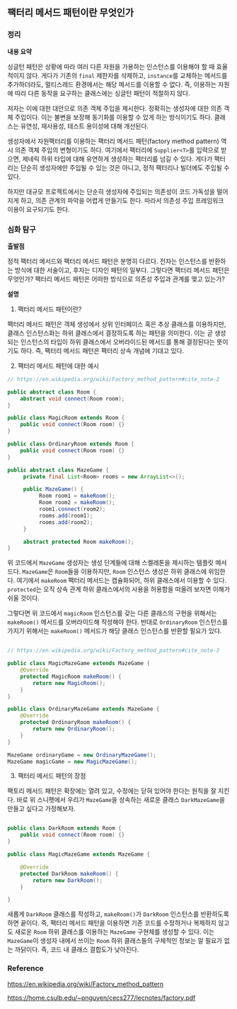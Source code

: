## 팩터리 메서드 패턴이란 무엇인가

### 정리

**내용 요약**

싱글턴 패턴은 상황에 따라 여러 다른 자원을 가용하는 인스턴스를 이용해야 할 때 효율적이지 않다. 게다가 기존의 `final` 제한자를 삭제하고, `instance`를 교체하는 메서드를 추가하더라도, 멀티스레드 환경에서는 해당 메서드를 이용할 수 없다. 즉, 이용하는 자원에 따라 다른 동작을 요구하는 클래스에는 싱글턴 패턴이 적절하지 않다.

저자는 이에 대한 대안으로 의존 객체 주입을 제시한다. 정확히는 생성자에 대한 의존 객체 주입이다. 이는 불변을 보장해 동기화를 이용할 수 있게 하는 방식이기도 하다. 클래스는 유연성, 재사용성, 테스트 용이성에 대해 개선된다.

생성자에서 자원팩터리를 이용하는 팩터리 메서드 패턴(factory method pattern) 역시 의존 객체 주입의 변형이기도 하다. 여기에서 팩터리에 `Supplier<T>`를 입력으로 받으면, 제네릭 하위 타입에 대해 유연하게 생성하는 팩터리를 넘길 수 있다. 게다가 팩터리는 단순히 생성자에만 주입될 수 있는 것은 아니고, 정적 팩터리나 빌더에도 주입될 수 있다.

하지만 대규모 프로젝트에서는 단순히 생성자에 주입되는 의존성이 코드 가독성을 떨어지게 하고, 의존 관계의 파악을 어렵게 만들기도 한다. 따라서 의존성 주입 프레임워크 이용이 요구되기도 한다. 

### 심화 탐구

**출발점**

정적 팩터리 메서드와 팩터리 메서드 패턴은 분명히 다르다. 전자는 인스턴스를 반환하는 방식에 대한 서술이고, 후자는 디자인 패턴의 일부다. 그렇다면 팩터리 메서드 패턴은 무엇인가? 팩터리 메서드 패턴은 어떠한 방식으로 의존성 주입과 관계를 맺고 있는가?

**설명**

1. 팩터리 메서드 패턴이란?

팩터리 메서드 패턴은 객체 생성에서 상위 인터페이스 혹은 추상 클래스를 이용하지만, 클래스 인스턴스화는 하위 클래스에서 결정하도록 하는 패턴을 의미한다. 이는 곧 생성되는 인스턴스의 타입이 하위 클래스에서 오버라이드된 메서드를 통해 결정된다는 뜻이기도 하다. 즉, 팩터리 메서드 패턴은 팩터리  상속 개념에 기대고 있다.

2. 팩터리 메서드 패턴에 대한 예시

```java
// https://en.wikipedia.org/wiki/Factory_method_pattern#cite_note-2

public abstract class Room {
    abstract void connect(Room room);
}

public class MagicRoom extends Room {
    public void connect(Room room) {}
}

public class OrdinaryRoom extends Room {
    public void connect(Room room) {}
}

public abstract class MazeGame {
     private final List<Room> rooms = new ArrayList<>();

     public MazeGame() {
          Room room1 = makeRoom();
          Room room2 = makeRoom();
          room1.connect(room2);
          rooms.add(room1);
          rooms.add(room2);
     }

     abstract protected Room makeRoom();
}

```

위 코드에서 `MazeGame` 생성자는 생성 단계들에 대해 스켈레톤을 제시하는 템플릿 메서드다. `MazeGame`은 `Room`들을 이용하지만, `Room` 인스턴스 생성은 하위 클래스에 위임한다. 여기에서 `makeRoom` 팩터리 메서드는 캡슐화되어, 하위 클래스에서 이용할 수 있다. `protected`는 오직 상속 관계 하위 클래스에서의 사용을 허용함을 떠올려 보자면 이해가 쉬울 것이다.

그렇다면 위 코드에서 `magicRoom` 인스턴스를 갖는 다른 클래스의 구현을 위해서는 `makeRoom()` 메서드를 오버라이드해 작성해야 한다. 반대로 `OrdinaryRoom` 인스턴스를 가지기 위해서는 `makeRoom()` 메서드가 해당 클래스 인스턴스를 반환할 필요가 있다.

```java

// https://en.wikipedia.org/wiki/Factory_method_pattern#cite_note-2

public class MagicMazeGame extends MazeGame {
    @Override
    protected MagicRoom makeRoom() {
        return new MagicRoom();
    }
}

public class OrdinaryMazeGame extends MazeGame {
    @Override
    protected OrdinaryRoom makeRoom() {
        return new OrdinaryRoom();
    }
}

MazeGame ordinaryGame = new OrdinaryMazeGame();
MazeGame magicGame = new MagicMazeGame();

```

3. 팩터리 메서드 패턴의 장점

팩토리 메서드 패턴은 확장에는 열려 있고, 수정에는 닫혀 있어야 한다는 원칙을 잘 지킨다. 바로 위 스니펫에서 우리가 `MazeGame`을 상속하는 새로운 클래스 `DarkMazeGame`을 만들고 싶다고 가정해보자.

```java

public class DarkRoom extends Room {
    public void connect(Room room) {}
}

public class MagicMazeGame extends MazeGame {

    @Override
    protected DarkRoom makeRoom() {
        return new DarkRoom();
    }

}

```

새롭게 `DarkRoom` 클래스를 작성하고, `makeRoom()`가 `DarkRoom` 인스턴스를 반환하도록 하면 끝이다. 즉, 팩터리 메서드 패턴을 이용하면 기존 코드를 수정하거나 복제하지 않고도 새로운 `Room` 하위 클래스를 이용하는 `MazeGame` 구현체를 생성할 수 있다. 이는 `MazeGame`이 생성자 내에서 쓰이는 `Room` 하위 클래스들의 구체적인 정보는 알 필요가 없는 까닭이다. 즉, 코드 내 클래스 결합도가 낮아진다.


### Reference

https://en.wikipedia.org/wiki/Factory_method_pattern

https://home.csulb.edu/~pnguyen/cecs277/lecnotes/factory.pdf